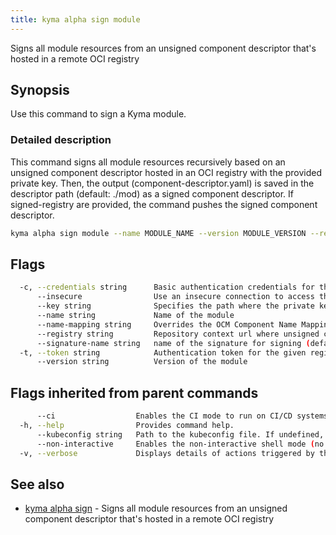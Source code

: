 ```yaml
---
title: kyma alpha sign module
---
```


Signs all module resources from an unsigned component descriptor that's hosted in a remote OCI registry

## Synopsis

Use this command to sign a Kyma module.

### Detailed description

This command signs all module resources recursively based on an unsigned component descriptor hosted in an OCI registry with the provided private key. Then, the output (component-descriptor.yaml) is saved in the descriptor path (default: ./mod) as a signed component descriptor. If signed-registry are provided, the command pushes the signed component descriptor.


```bash
kyma alpha sign module --name MODULE_NAME --version MODULE_VERSION --registry MODULE_REGISTRY [flags]
```

## Flags

```bash
  -c, --credentials string      Basic authentication credentials for the given registry in the format user:password
      --insecure                Use an insecure connection to access the registry.
      --key string              Specifies the path where the private key used for signing
      --name string             Name of the module
      --name-mapping string     Overrides the OCM Component Name Mapping, one of: "urlPath" or "sha256-digest" (default "urlPath")
      --registry string         Repository context url where unsigned component descriptor located
      --signature-name string   name of the signature for signing (default "kyma-project.io/module-signature")
  -t, --token string            Authentication token for the given registry (alternative to basic authentication).
      --version string          Version of the module
```

## Flags inherited from parent commands

```bash
      --ci                  Enables the CI mode to run on CI/CD systems. It avoids any user interaction (such as no dialog prompts) and ensures that logs are formatted properly in log files (such as no spinners for CLI steps).
  -h, --help                Provides command help.
      --kubeconfig string   Path to the kubeconfig file. If undefined, Kyma CLI uses the KUBECONFIG environment variable, or falls back "/$HOME/.kube/config".
      --non-interactive     Enables the non-interactive shell mode (no colorized output, no spinner).
  -v, --verbose             Displays details of actions triggered by the command.
```

## See also

* [kyma alpha sign](kyma_alpha_sign.md)	 - Signs all module resources from an unsigned component descriptor that's hosted in a remote OCI registry

